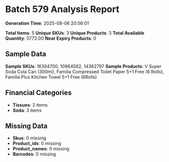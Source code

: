 # Batch 579 Analysis Report

**Generation Time**: 2025-08-06 20:56:01

**Total Items**: 5
**Unique SKUs**: 3
**Unique Products**: 3
**Total Available Quantity**: 5772.00
**Near Expiry Products**: 0

## Sample Data
**Sample SKUs**: 16304700, 10964562, 14362797
**Sample Products**: V Super Soda Cola Can (300ml), Familia Compressed Toilet Paper 5+1 Free (6 Rolls), Familia Plus Kitchen Towel 5+1 Free (6Rolls)

## Financial Categories
- **Tissues**: 2 items
- **Soda**: 3 items

## Missing Data
- **Skus**: 0 missing
- **Product_ids**: 0 missing
- **Product_names**: 0 missing
- **Barcodes**: 0 missing
